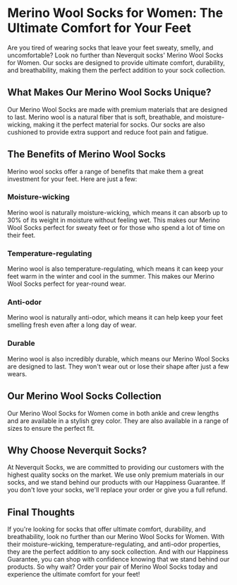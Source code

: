 # Merino Wool Socks for Women: The Ultimate Comfort for Your Feet

Are you tired of wearing socks that leave your feet sweaty, smelly, and uncomfortable? Look no further than Neverquit socks' Merino Wool Socks for Women. Our socks are designed to provide ultimate comfort, durability, and breathability, making them the perfect addition to your sock collection.

## What Makes Our Merino Wool Socks Unique?

Our Merino Wool Socks are made with premium materials that are designed to last. Merino wool is a natural fiber that is soft, breathable, and moisture-wicking, making it the perfect material for socks. Our socks are also cushioned to provide extra support and reduce foot pain and fatigue.

## The Benefits of Merino Wool Socks

Merino wool socks offer a range of benefits that make them a great investment for your feet. Here are just a few:

### Moisture-wicking

Merino wool is naturally moisture-wicking, which means it can absorb up to 30% of its weight in moisture without feeling wet. This makes our Merino Wool Socks perfect for sweaty feet or for those who spend a lot of time on their feet.

### Temperature-regulating

Merino wool is also temperature-regulating, which means it can keep your feet warm in the winter and cool in the summer. This makes our Merino Wool Socks perfect for year-round wear.

### Anti-odor

Merino wool is naturally anti-odor, which means it can help keep your feet smelling fresh even after a long day of wear.

### Durable

Merino wool is also incredibly durable, which means our Merino Wool Socks are designed to last. They won't wear out or lose their shape after just a few wears.

## Our Merino Wool Socks Collection

Our Merino Wool Socks for Women come in both ankle and crew lengths and are available in a stylish grey color. They are also available in a range of sizes to ensure the perfect fit.

## Why Choose Neverquit Socks?

At Neverquit Socks, we are committed to providing our customers with the highest quality socks on the market. We use only premium materials in our socks, and we stand behind our products with our Happiness Guarantee. If you don't love your socks, we'll replace your order or give you a full refund.

## Final Thoughts

If you're looking for socks that offer ultimate comfort, durability, and breathability, look no further than our Merino Wool Socks for Women. With their moisture-wicking, temperature-regulating, and anti-odor properties, they are the perfect addition to any sock collection. And with our Happiness Guarantee, you can shop with confidence knowing that we stand behind our products. So why wait? Order your pair of Merino Wool Socks today and experience the ultimate comfort for your feet!